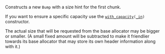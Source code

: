 Constructs a new `Bump` with a size hint for the first chunk.

If you want to ensure a specific capacity use the <code>[with_capacity](Bump::with_capacity)\([_in](Bump::with_capacity_in)\)</code> constructor.

The actual size that will be requested from the base allocator may be bigger or smaller.
(A small fixed amount will be subtracted to make it friendlier towards its base allocator that may store its own header information along with it.)